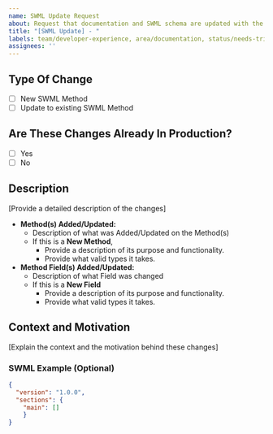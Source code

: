 ```yaml
---
name: SWML Update Request
about: Request that documentation and SWML schema are updated with the latest SWML changes.
title: "[SWML Update] - "
labels: team/developer-experience, area/documentation, status/needs-triage
assignees: ''
---
```


## Type Of Change

- [ ] New SWML Method
- [ ] Update to existing SWML Method

## Are These Changes Already In Production?

- [ ] Yes
- [ ] No

## Description
[Provide a detailed description of the changes]

- **Method(s) Added/Updated:**
  - Description of what was Added/Updated on the Method(s)
  - If this is a **New Method**, 
    - Provide a description of its purpose and functionality.
    - Provide what valid types it takes. 
- **Method Field(s) Added/Updated:**
  - Description of what Field was changed
  - If this is a **New Field**
    - Provide a description of its purpose and functionality.
    - Provide what valid types it takes.


## Context and Motivation
[Explain the context and the motivation behind these changes]

### SWML Example (Optional)
```json
{
  "version": "1.0.0",
  "sections": {
    "main": []
    }
}

